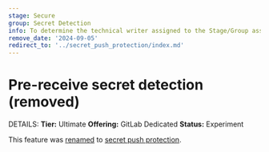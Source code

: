 ```yaml
---
stage: Secure
group: Secret Detection
info: To determine the technical writer assigned to the Stage/Group associated with this page, see https://handbook.gitlab.com/handbook/product/ux/technical-writing/#assignments
remove_date: '2024-09-05'
redirect_to: '../secret_push_protection/index.md'
---
```


# Pre-receive secret detection (removed)

DETAILS:
**Tier:** Ultimate
**Offering:** GitLab Dedicated
**Status:** Experiment

This feature was [renamed](https://gitlab.com/gitlab-org/gitlab/-/issues/462289) to
[secret push protection](../secret_push_protection/index.md).
